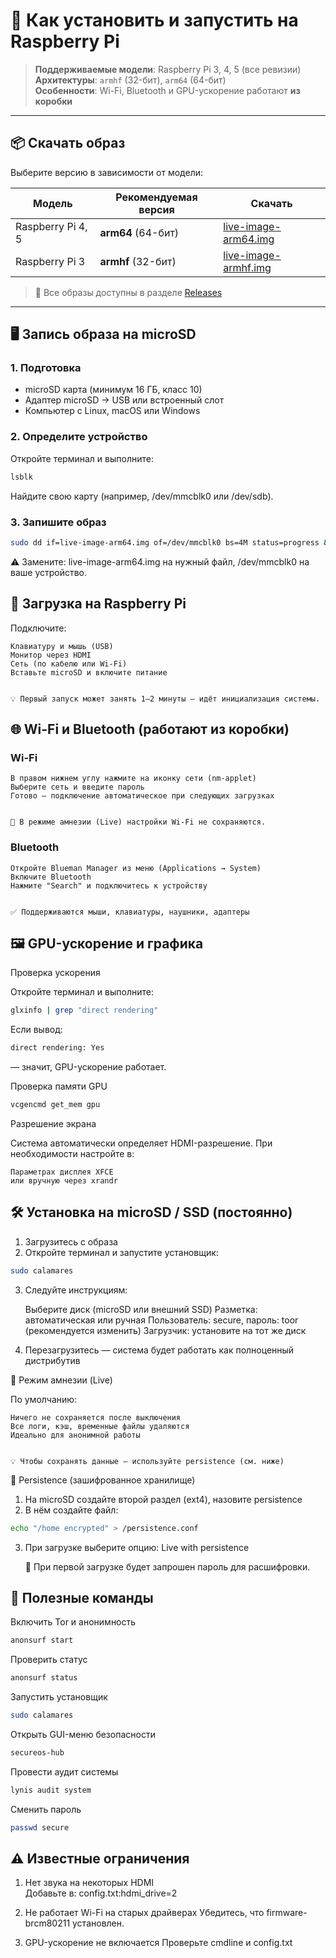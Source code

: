 # 🍓 Как установить и запустить на Raspberry Pi

> **Поддерживаемые модели**: Raspberry Pi 3, 4, 5 (все ревизии)  
> **Архитектуры**: `armhf` (32-бит), `arm64` (64-бит)  
> **Особенности**: Wi-Fi, Bluetooth и GPU-ускорение работают **из коробки**

---

## 📦 Скачать образ

Выберите версию в зависимости от модели:

| Модель | Рекомендуемая версия | Скачать |
|-------|------------------------|--------|
| Raspberry Pi 4, 5 | **arm64** (64-бит) | [live-image-arm64.img](https://github.com/Trytonottry/SecureOS/releases) |
| Raspberry Pi 3 | **armhf** (32-бит) | [live-image-armhf.img](https://github.com/Trytonottry/SecureOS/releases) |

> 🔗 Все образы доступны в разделе [Releases](https://github.com/Trytonottry/SecureOS/releases)

---

## 🖥️ Запись образа на microSD

### 1. Подготовка
- microSD карта (минимум 16 ГБ, класс 10)
- Адаптер microSD → USB или встроенный слот
- Компьютер с Linux, macOS или Windows

### 2. Определите устройство
Откройте терминал и выполните:

```bash
lsblk
```

Найдите свою карту (например, /dev/mmcblk0 или /dev/sdb). 

### 3. Запишите образ 
```bash
sudo dd if=live-image-arm64.img of=/dev/mmcblk0 bs=4M status=progress && sync
```
 

⚠️ Замените: 
live-image-arm64.img на нужный файл,
/dev/mmcblk0 на ваше устройство.
         

## 🔌 Загрузка на Raspberry Pi 

Подключите: 

    Клавиатуру и мышь (USB)
    Монитор через HDMI
    Сеть (по кабелю или Wi-Fi)
    Вставьте microSD и включите питание
     

    💡 Первый запуск может занять 1–2 минуты — идёт инициализация системы. 
     

 
## 🌐 Wi-Fi и Bluetooth (работают из коробки) 
### Wi-Fi 

    В правом нижнем углу нажмите на иконку сети (nm-applet)
    Выберите сеть и введите пароль
    Готово — подключение автоматическое при следующих загрузках
     

    🔐 В режиме амнезии (Live) настройки Wi-Fi не сохраняются. 
     

### Bluetooth 

    Откройте Blueman Manager из меню (Applications → System)
    Включите Bluetooth
    Нажмите "Search" и подключитесь к устройству
     

    ✅ Поддерживаются мыши, клавиатуры, наушники, адаптеры 
     

 
## 🖼️ GPU-ускорение и графика 
Проверка ускорения 

Откройте терминал и выполните: 
```bash
glxinfo | grep "direct rendering"
```
Если вывод: 
```bash 
direct rendering: Yes
```
— значит, GPU-ускорение работает. 

Проверка памяти GPU 
```bash
vcgencmd get_mem gpu
```
 
Разрешение экрана 

Система автоматически определяет HDMI-разрешение.
При необходимости настройте в: 

    Параметрах дисплея XFCE
    или вручную через xrandr
     

 
## 🛠️ Установка на microSD / SSD (постоянно) 
1. Загрузитесь с образа 
2. Откройте терминал и запустите установщик: 
```bash
sudo calamares
```
 3. Следуйте инструкциям: 

    Выберите диск (microSD или внешний SSD)
    Разметка: автоматическая или ручная
    Пользователь: secure, пароль: toor (рекомендуется изменить)
    Загрузчик: установите на тот же диск
     

4. Перезагрузитесь — система будет работать как полноценный дистрибутив 
 
🔐 Режим амнезии (Live) 

По умолчанию: 

    Ничего не сохраняется после выключения
    Все логи, кэш, временные файлы удаляются
    Идеально для анонимной работы
     

    💡 Чтобы сохранять данные — используйте persistence (см. ниже) 
     

 
💾 Persistence (зашифрованное хранилище) 
1. На microSD создайте второй раздел (ext4), назовите persistence 
2. В нём создайте файл: 
```bash
echo "/home encrypted" > /persistence.conf
```
 
3. При загрузке выберите опцию: 
 Live with persistence
 
    🔐 При первой загрузке будет запрошен пароль для расшифровки. 
     

 
## 🧰 Полезные команды 
Включить Tor и анонимность
```bash
anonsurf start
```	

Проверить статус
```bash
anonsurf status
```
	
Запустить установщик
```bash
sudo calamares
```

Открыть GUI-меню безопасности
```bash
secureos-hub
```

Провести аудит системы
```bash
lynis audit system
```

Сменить пароль
```bash
passwd secure
```	

 
## ⚠️ Известные ограничения 
1. Нет звука на некоторых HDMI	
Добавьте в:
  config.txt:hdmi_drive=2

2. Не работает Wi-Fi на старых драйверах
	Убедитесь, что firmware-brcm80211 установлен.

3. GPU-ускорение не включается
	Проверьте cmdline и config.txt